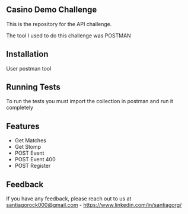 
## Casino Demo Challenge

This is the repository for the API challenge.

The tool I used to do this challenge was POSTMAN

## Installation

User postman tool

## Running Tests

To run the tests you must import the collection in postman and run it completely


## Features

- Get Matches
- Get Stomp
- POST Event
- POST Event 400
- POST Register

## Feedback

If you have any feedback, please reach out to us at santiagorock000@gmail.com - https://www.linkedin.com/in/santiagorg/

